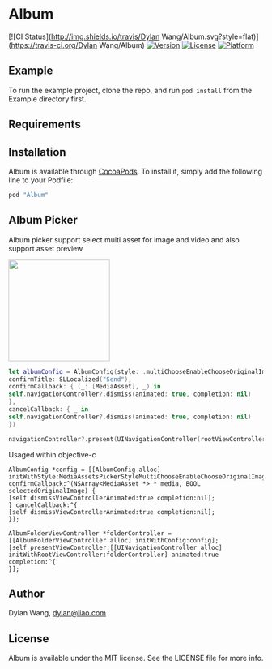 # Album

[![CI Status](http://img.shields.io/travis/Dylan Wang/Album.svg?style=flat)](https://travis-ci.org/Dylan Wang/Album)
[![Version](https://img.shields.io/cocoapods/v/Album.svg?style=flat)](http://cocoapods.org/pods/Album)
[![License](https://img.shields.io/cocoapods/l/Album.svg?style=flat)](http://cocoapods.org/pods/Album)
[![Platform](https://img.shields.io/cocoapods/p/Album.svg?style=flat)](http://cocoapods.org/pods/Album)

## Example

To run the example project, clone the repo, and run `pod install` from the Example directory first.

## Requirements

## Installation

Album is available through [CocoaPods](http://cocoapods.org). To install
it, simply add the following line to your Podfile:

```ruby
pod "Album"
```

## Album Picker 


Album picker support select multi asset for image and video and also support asset preview

<img src="Preview/albumpreview.gif" width="200">

``` swift
let albumConfig = AlbumConfig(style: .multiChooseEnableChooseOriginalImage,
confirmTitle: SLLocalized("Send"),
confirmCallback: { (_: [MediaAsset], _) in
self.navigationController?.dismiss(animated: true, completion: nil)
},
cancelCallback: { _ in
self.navigationController?.dismiss(animated: true, completion: nil)
})

navigationController?.present(UINavigationController(rootViewController: AlbumFolderViewController(config: albumConfig)), animated: true, completion: nil)
```

Usaged within objective-c

``` objc
AlbumConfig *config = [[AlbumConfig alloc] initWithStyle:MediaAssetsPickerStyleMultiChooseEnableChooseOriginalImage confirmCallback:^(NSArray<MediaAsset *> * media, BOOL selectedOriginalImage) {
[self dismissViewControllerAnimated:true completion:nil];
} cancelCallback:^{
[self dismissViewControllerAnimated:true completion:nil];
}];

AlbumFolderViewController *folderController = [[AlbumFolderViewController alloc] initWithConfig:config];
[self presentViewController:[[UINavigationController alloc] initWithRootViewController:folderController] animated:true completion:^{
}];
```

## Author

Dylan Wang, dylan@liao.com

## License

Album is available under the MIT license. See the LICENSE file for more info.
